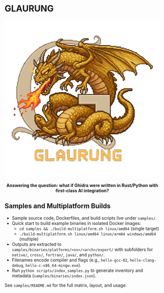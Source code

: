 # GLAURUNG

<p align="center">
  <img src="assets/glaurung-512.png" alt="GLAURUNG" width="512" height="512">
</p>

<p align="center">
  <strong>Answering the question: what if Ghidra were written in Rust/Python with first-class AI integration?</strong>
</p>


## Samples and Multiplatform Builds

- Sample source code, Dockerfiles, and build scripts live under `samples/`.
- Quick start to build example binaries in isolated Docker images:
  - `cd samples && ./build-multiplatform.sh linux/amd64` (single target)
  - `./build-multiplatform.sh linux/amd64 linux/arm64 windows/amd64` (multiple)
- Outputs are extracted to `samples/binaries/platforms/<os>/<arch>/export/` with subfolders for `native/`, `cross/`, `fortran/`, `java/`, and `python/`.
- Filenames encode compiler and flags (e.g., `hello-gcc-O2`, `hello-clang-debug`, `hello-c-x86_64-mingw.exe`).
- Run `python scripts/index_samples.py` to generate inventory and metadata (`samples/binaries/index.json`).

See `samples/README.md` for the full matrix, layout, and usage.

